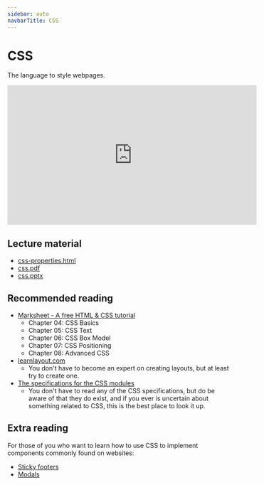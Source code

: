 ```yaml
---
sidebar: auto
navbarTitle: CSS
---
```


# CSS
The language to style webpages.

<iframe width="560" height="314" src="https://www.youtube.com/embed/qWonwVDrxq8" frameborder="0" allow="accelerometer; autoplay; encrypted-media; gyroscope; picture-in-picture" allowfullscreen></iframe>

## Lecture material
* <a href="css-properties.html">css-properties.html</a>
* [css.pdf](css.pdf)
* [css.pptx](css.pptx)

## Recommended reading
* [Marksheet - A free HTML & CSS tutorial](https://marksheet.io/)
    * Chapter 04: CSS Basics
    * Chapter 05: CSS Text
    * Chapter 06: CSS Box Model
    * Chapter 07: CSS Positioning
    * Chapter 08: Advanced CSS
* [learnlayout.com](http://learnlayout.com/)
    * You don't have to become an expert on creating layouts, but at least try to create one.
* [The specifications for the CSS modules](https://www.w3.org/Style/CSS/specs.en.html)
    * You don't have to read any of the CSS specifications, but do be aware of that they do exist, and if you ever is uncertain about something related to CSS, this is the best place to look it up.

## Extra reading
For those of you who want to learn how to use CSS to implement components commonly found on websites:

* [Sticky footers](https://css-tricks.com/couple-takes-sticky-footer/)
* [Modals](https://css-tricks.com/considerations-styling-modal/)
